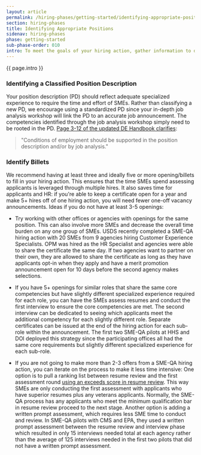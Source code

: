 ```yaml
---
layout: article
permalink: /hiring-phases/getting-started/identifying-appropriate-positions/
section: hiring-phases
title: Identifying Appropriate Positions
sidenav: hiring-phases
phase: getting-started
sub-phase-order: 010
intro: To meet the goals of your hiring action, gather information to drive your decisions and identify individuals to fill key roles for the duration of the action.
---
```


<p class="usa-intro">
  {{ page.intro }}
</p>

### Identifying a Classified Position Description

Your position description (PD) should reflect adequate specialized experience to require the time and effort of SMEs. Rather than classifying a new PD, we encourage using a standardized PD since your in-depth job analysis workshop will link the PD to an accurate job announcement. The competencies identified through the job analysis workshop simply need to be rooted in the PD. <a href="https://www.opm.gov/policy-data-oversight/hiring-information/competitive-hiring/deo_handbook.pdf">Page 3-12 of the updated DE Handbook clarifies</a>:

<blockquote>"Conditions of employment should be supported in the position description and/or by job analysis."</blockquote>


### Identify Billets

We recommend having at least three and ideally five or more opening/billets to fill in your hiring action. This ensures that the time SMEs spend assessing applicants is leveraged through multiple hires. It also saves time for applicants and HR: if you're able to keep a certificate open for a year and make 5+ hires off of one hiring action, you will need fewer one-off vacancy announcements.  Ideas if you do not have at least 3-5 openings:

- Try working with other offices or agencies with openings for the same position. This can also involve more SMEs and decrease the overall time burden on any one group of SMEs. USDS recently completed a SME-QA hiring action with 20 SMEs from 9 agencies hiring Customer Experience Specialists. OPM was hired as the HR Specialist and agencies were able to share the certificate the same day. If two agencies want to partner on their own, they are allowed to share the certificate as long as they have applicants opt-in when they apply and have a merit promotion announcement open for 10 days before the second agency makes selections. 

- If you have 5+ openings for similar roles that share the same core competencies but have slightly different specialized experience required for each role, you can have the SMEs assess resumes and conduct the first interview to ensure the core competencies are met. The second interview can be dedicated to seeing which applicants meet the additional competency for each slightly different role. Separate certificates can be issued at the end of the hiring action for each sub-role within the announcement. The first two SME-QA pilots at HHS and DOI deployed this strategy since the participating offices all had the same core requirements but slightly different specialized experience for each sub-role.

- If you are not going to make more than 2-3 offers from a SME-QA hiring action, you can iterate on the process to make it less time intensive: One option is to pull a ranking list between resume review and the first assessment round [using an exceeds score in resume review](/hiring-phases/resume-review/prep/#using-an-exceeds-score-in-resume-review). This way SMEs are only conducting the first assessment with applicants who have superior resumes plus any veterans applicants. Normally, the SME-QA process has any applicants who meet the minimum qualification bar in resume review proceed to the next stage. Another option is adding a written prompt assessment, which requires less SME time to conduct and review. In SME-QA pilots with CMS and EPA, they used a written prompt assessment between the resume review and interview phase which resulted in only 15 interviews needed total at each agency rather than the average of 125 interviews needed in the first two pilots that did not have a written prompt assessment.

